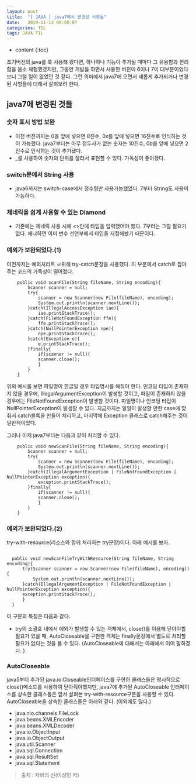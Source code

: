 ```yaml
---
layout: post
title:  "[ JAVA ] java7에서 변경된 사항들"
date:   2019-11-13 00:00:07
categories: TIL
tags: JAVA TIL
---
```


* content
{:toc}

초기버전의 java를 쭉 사용해 왔다면, 하나하나 기능이 추가될 때마다 그 유용함과 편리함을 몸소 체험했겠지만,
그동안 개발을 하면서 사용한 버전이 6이나 7이 대부분이었다보니 그럴 일이 없었던 것 같다.
그런 의미에서 java7에 오면서 새롭게 추가되거나 변경된 사항들에 대해서 살펴보려 한다. 

## java7에 변경된 것들
###  숫자 표시 방법 보완
- 이전 버전까지는 0을 앞에 넣으면 8진수, 0x를 앞에 넣으면 16진수로 인식하는 것이 가능했다. java7부터는 아무 접두사가 없는 숫자는 10진수, 0b를 앞에 넣으면 2진수로 인식하는 것이 추가됐다.
- _를 사용하여 숫자의 단위를 잘라서 표현할 수 있다. 가독성이 좋아졌다. 
###  switch문에서 String 사용
- java6까지는 switch-case에서 정수형만 사용가능했었다. 7부터 String도 사용이 가능하다. 

### 제네릭을 쉽게 사용할 수 있는 Diamond
- 기존에는 제네릭 사용 시에 <>안에 타입을 입력했어야 했다. 7부터는 그럴 필요가 없다. 왜냐하면 이미 변수 선언부에서 타입을 지정해놨기 때문이다. 

### 예외가 보완되었다.(1)
이전까지는 예외처리르 ㄹ위해 try-catch문장을 사용했다. 이 부분에서 catch로 잡아주는 코드의 가독성이 떨어졌다. 
```
    public void scanFile(String fileName, String encoding){
    	Scanner scanner = null;
    	try{
    	    scanner = new Scanner(new File(fileName), encoding);
    	    System.out.println(scanner.nextLine());
    	}catch(IllegalAccessException iae){
    	    iae.printStackTrace();
    	}catch(FileNotFoundException ffe){
    	    ffe.printStackTrace();
    	}catch(NullPointerException npe){
    	    npe.printStackTrace();
    	}catch(Exception e){
    	    e.printStackTrace();
    	}finally{
    	    if(scanner != null){
    		scanner.close();
            }
    	}
    }
```
위의 예시를 보면 파일명이 한글일 경우 타입명시를 해줘야 한다. 인코딩 타입이 존재하지 않을 경우에, IllegalArgumentException이 발생할 것이고, 파일이 존재하지 않을 경우에는 FileNotFoundException이 발생할 것이다. 파일명이나 인코딩 타입이 NullPointerException이 발생할 수 있다. 
지금까지는 일일이 발생할 만한 case에 맞춰서 catch블록을 만들어 처리하고, 마지막에 Exception 클래스로 catch해주는 것이 일반적이었다. 

그러나 이제 java7부터는 다음과 같이 처리할 수 있다.
```
    public void newScanFile(String fileName, String encoding){
    	Scanner scanner = null;
    	try{
    	    scanner = new Scanner(new File(fileName), encoding);
    	    System.out.println(scanner.nextLine());
    	}catch(IllegalArgumentException | FileNotFoundException | NullPointerException exception){
    	    exception.printStackTrace();
    	}finally{
    	    if(scanner != null){
    		scanner.close();
            }
    	}	
    }
```    

### 예외가 보완되었다.(2)
try-with-resource(리소스와 함께 처리하는 try문장)이다.
아래 예시를 보자. 

```

  public void newScanFileTryWithResource(String fileName, String encoding){
      try(Scanner scanner = new Scanner(new File(fileName), encoding)){
          System.out.println(scanner.nextLine());
      }catch(IllegalArgumentException | FileNotFoundException | NullPointerException exception){
      exception.printStackTrace();
      }	
  }
```
이 구문의 특징은 다음과 같다.
- try의 소괄호 내에서 예외가 발생할 수 있는 객체에서, close()를 이용해 닫아야할 필요가 있을 때, AutoCloseable을 구현한 객체는 finally문장에서 별도로 처리할 필요가 없다는 것을 볼 수 있다. (AutoCloseable에 대해서는 아래에서 이어 말하겠다. )




### AutoCloseable
java5부터 추가된 java.io.Closeable인터페이스를 구현한 클래스들은 명시적으로 close()메소드를 사용하여 닫아줘야했지만, 
java7에 추가된 AutoCloseable 인터페이스를 상속한 클래스들은 앞서 살펴본 try-with-resource구문을 사용할 수 있다. 
AutoCloseable을 상속한 클래스들은 아래와 같다. (이외에도 많다.)
- java.nio.channels.FileLock
- java.beans.XMLEncoder
- java.beans.XMLDecoder
- java.io.ObjectInput
- java.io.ObjectOutput
- java.util.Scanner
- java.sql.Connection
- java.sql.ResultSet
- java.sql.Statement




> 출처 : 자바의 신(이상민 저)